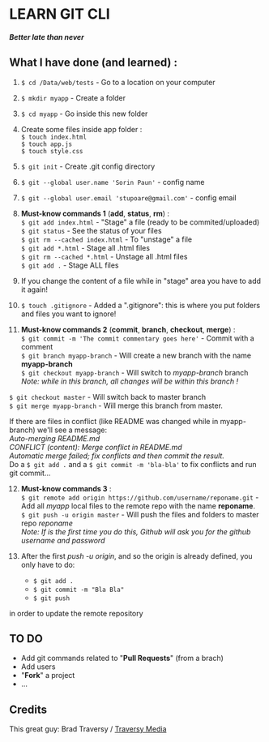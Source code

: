 # LEARN GIT CLI
##### Better late than never


## What I have done (and learned) :
1. `$ cd /Data/web/tests` - Go to a location on your computer
2. `$ mkdir myapp` - Create a folder
3. `$ cd myapp` - Go inside this new folder

4. Create some files inside app folder :  
   `$ touch index.html`  
   `$ touch app.js`  
   `$ touch style.css`  

5. `$ git init` - Create .git config directory
6. `$ git --global user.name 'Sorin Paun'` - config name
7. `$ git --global user.email 'stupoare@gmail.com'` - config email

8. **Must-know commands 1** (**add**, **status**, **rm**) :  
   `$ git add index.html` - "Stage" a file (ready to be commited/uploaded)  
   `$ git status` - See the status of your files  
   `$ git rm --cached index.html` - To "unstage" a file  
   `$ git add *.html` - Stage all .html files  
   `$ git rm --cached *.html` - Unstage all .html files  
   `$ git add .` - Stage ALL files  
9. If you change the content of a file while in "stage" area you have to add it again!

10. `$ touch .gitignore` - Added a ".gitignore": this is where you put folders and files you want to ignore!

11. **Must-know commands 2**  (**commit**, **branch**, **checkout**, **merge**) :  
   `$ git commit -m 'The commit commentary goes here'` - Commit with a comment  
   `$ git branch myapp-branch` - Will create a new branch with the name **myapp-branch**  
   `$ git checkout myapp-branch` - Will switch to *myapp-branch* branch  
   *Note: while in this branch, all changes will be within this branch !*
   
   `$ git checkout master` - Will switch back to master branch  
   `$ git merge myapp-branch` - Will merge this branch from master.

   If there are files in conflict (like README was changed while in myapp-branch) we'll see a message:  
   *Auto-merging README.md*  
   *CONFLICT (content): Merge conflict in README.md*    
   *Automatic merge failed; fix conflicts and then commit the result.*  
   Do a `$ git add .` and a `$ git commit -m 'bla-bla'` to fix conflicts and run git commit...  

12. **Must-know commands 3** :  
    `$ git remote add origin https://github.com/username/reponame.git` - Add all *myapp* local files to the remote repo with the name **reponame**.  
    `$ git push -u origin master` - Will push the files and folders to master repo *reponame*  
    *Note: If is the first time you do this, Github will ask you for the github username and password*  
    
13. After the first *push -u origin*, and so the origin is already defined, you only have to do:  
    * `$ git add .`
    * `$ git commit -m "Bla Bla"`
    * `$ git push`  

   in order to update the remote repository

## TO DO
   * Add git commands related to "**Pull Requests**" (from a brach)
   * Add users
   * "**Fork**" a project
   * ...

## Credits
   This great guy: Brad Traversy / [Traversy Media](https://www.youtube.com/user/TechGuyWeb/)  